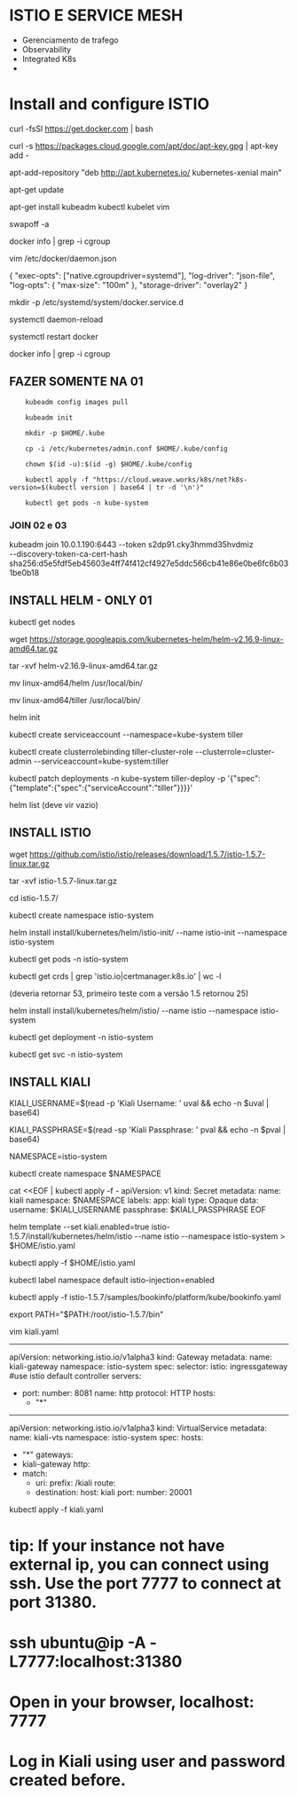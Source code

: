 # ISTIO E SERVICE MESH 

 - Gerenciamento de trafego
 - Observability 
 - Integrated K8s
 - 

# Install and configure ISTIO

curl -fsSl https://get.docker.com | bash

curl -s https://packages.cloud.google.com/apt/doc/apt-key.gpg | apt-key add -

apt-add-repository "deb http://apt.kubernetes.io/ kubernetes-xenial main"

apt-get update

apt-get install kubeadm kubectl kubelet vim

swapoff -a

docker info | grep -i cgroup

vim /etc/docker/daemon.json

{
  "exec-opts": ["native.cgroupdriver=systemd"],
  "log-driver": "json-file",
  "log-opts": {
    "max-size": "100m"
  },
  "storage-driver": "overlay2"
}

mkdir -p /etc/systemd/system/docker.service.d

systemctl daemon-reload

systemctl restart docker

docker info | grep -i cgroup

## FAZER SOMENTE NA 01

        kubeadm config images pull

        kubeadm init 

        mkdir -p $HOME/.kube

        cp -i /etc/kubernetes/admin.conf $HOME/.kube/config

        chown $(id -u):$(id -g) $HOME/.kube/config

        kubectl apply -f "https://cloud.weave.works/k8s/net?k8s-version=$(kubectl version | base64 | tr -d '\n')"

        kubectl get pods -n kube-system

### JOIN 02 e 03 

kubeadm join 10.0.1.190:6443 --token s2dp91.cky3hmmd35hvdmiz \
 --discovery-token-ca-cert-hash sha256:d5e5fdf5eb45603e4ff74f412cf4927e5ddc566cb41e86e0be6fc6b031be0b18

## INSTALL HELM - ONLY 01

kubectl get nodes

wget https://storage.googleapis.com/kubernetes-helm/helm-v2.16.9-linux-amd64.tar.gz

tar -xvf helm-v2.16.9-linux-amd64.tar.gz

mv linux-amd64/helm  /usr/local/bin/

mv linux-amd64/tiller /usr/local/bin/

helm init 

kubectl create serviceaccount --namespace=kube-system tiller

kubectl create clusterrolebinding tiller-cluster-role --clusterrole=cluster-admin --serviceaccount=kube-system:tiller

kubectl patch deployments -n kube-system tiller-deploy -p '{"spec":{"template":{"spec":{"serviceAccount":"tiller"}}}}'

helm list
(deve vir vazio)

## INSTALL ISTIO

wget https://github.com/istio/istio/releases/download/1.5.7/istio-1.5.7-linux.tar.gz

tar -xvf istio-1.5.7-linux.tar.gz

cd istio-1.5.7/

kubectl create namespace istio-system

helm install install/kubernetes/helm/istio-init/  --name istio-init --namespace istio-system

kubectl get pods -n istio-system

kubectl get crds | grep 'istio.io\|certmanager.k8s.io' | wc -l 

(deveria retornar 53, primeiro teste com a versão 1.5 retornou 25)

helm install install/kubernetes/helm/istio/  --name istio --namespace istio-system

kubectl get deployment -n istio-system

kubectl get svc -n istio-system

## INSTALL KIALI

KIALI_USERNAME=$(read -p 'Kiali Username: ' uval && echo -n $uval | base64)

KIALI_PASSPHRASE=$(read -sp 'Kiali Passphrase: ' pval && echo -n $pval | base64)

NAMESPACE=istio-system

kubectl create namespace $NAMESPACE

cat <<EOF | kubectl apply -f -
apiVersion: v1
kind: Secret
metadata:
  name: kiali
  namespace: $NAMESPACE
  labels:
    app: kiali
type: Opaque
data:
  username: $KIALI_USERNAME
  passphrase: $KIALI_PASSPHRASE
EOF

helm template --set kiali.enabled=true istio-1.5.7/install/kubernetes/helm/istio --name istio --namespace istio-system > $HOME/istio.yaml

kubectl apply -f $HOME/istio.yaml

kubectl label namespace default istio-injection=enabled

kubectl apply -f istio-1.5.7/samples/bookinfo/platform/kube/bookinfo.yaml

export PATH="$PATH:/root/istio-1.5.7/bin"

vim kiali.yaml

---
apiVersion: networking.istio.io/v1alpha3
kind: Gateway
metadata:
  name: kiali-gateway
  namespace: istio-system
spec:
  selector:
     istio: ingressgateway #use istio default controller
  servers:
  - port: 
      number: 8081
      name: http
      protocol: HTTP
    hosts:
    - "*"   
---
apiVersion: networking.istio.io/v1alpha3
kind: VirtualService
metadata:
  name: kiali-vts
  namespace: istio-system
spec:
  hosts:
  - "*"
  gateways:
  - kiali-gateway
  http:
  - match:
    - uri:
        prefix: /kiali
    route:
    - destination:
        host: kiali
        port:
          number: 20001

kubectl apply -f kiali.yaml 

# tip: If your instance not have external ip, you can connect using ssh. Use the port 7777 to connect at port 31380.
# ssh ubuntu@ip -A -L7777:localhost:31380 
# Open in your browser, localhost: 7777
# Log in Kiali using user and password created before.
